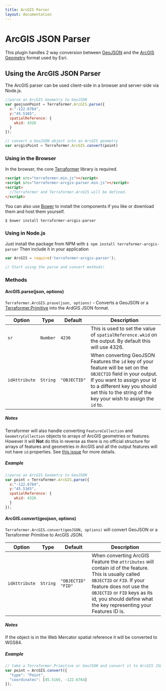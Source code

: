 ```yaml
---
title: ArcGIS Parser
layout: documentation
---
```

# ArcGIS JSON Parser

<!-- table_of_contents -->

This plugin handles 2 way conversion between [GeoJSON](http://geojson.org/geojson-spec.html) and the [ArcGIS Geometry](http://help.arcgis.com/en/arcgisserver/10.0/apis/rest/geometry.html) format used by Esri.

## Using the ArcGIS JSON Parser

The ArcGIS parser can be used client-side in a browser and server-side via Node.js.

```js
//parse an ArcGIS Geometry to GeoJSON
var geojsonPoint = Terraformer.ArcGIS.parse({
  x:"-122.6764",
  y:"45.5165",
  spatialReference: {
    wkid: 4326
  }
});

// convert a GeoJSON object into an ArcGIS geometry
var arcgisPoint = Terraformer.ArcGIS.convert(point)
```

### Using in the Browser

In the browser, the core [Terraformer](http://github.com/esri/terraformer) library is required.

```html
<script src="terraformer.min.js"></script>
<script src="terraformer-arcgis-parser.min.js"></script>
<script>
  //Terraformer and Terraformer.ArcGIS will be defined.
</script>
```

You can also use [Bower](http://bower.io/) to install the components if you like or download them and host them yourself.

```
$ bower install terraformer-arcgis-parser
```

### Using in Node.js

Just install the package from NPM with `$ npm install terraformer-arcgis-parser` Then include it in your application

```js
var ArcGIS = require('terraformer-arcgis-parser');

// Start using the parse and convert methods!
```

### Methods

#### ArcGIS.parse(json, options)

`Terraformer.ArcGIS.prase(json, options)` - Converts a GeoJSON or a [Terraformer.Primitive]() into the ArdGIS JSON format.

| Option | Type | Default | Description |
| --- | --- | --- | --- |
| `sr` | `Number` | `4236` | This is used to set the value of `spatialReference.wkid` on the output. By default this will use 4326. |
| `idAttribute` | `String` | `"OBJECTID"` |  When converting GeoJSON Features the `id` key of your feature will be set on the `OBJECTID` field in your output. If you want to assign your id to a different key you should set this to the string of the key your wish to assign the `id` to. |

##### Notes

Terraformer will also handle converting `FeatureCollection` and `GeometryCollection` objects to arrays of ArcGIS geometries or features. However it will **Not** do this in reverse as there is no official structure for arrays of features and geometries in ArcGIS and all the output features will not have `id` properties. See [this issue](https://github.com/Esri/Terraformer/issues/104) for more details.

##### Example

```js
//parse an ArcGIS Geometry to GeoJSON
var point = Terraformer.ArcGIS.parse({
  x:"-122.6764",
  y:"45.5165",
  spatialReference: {
    wkid: 4326
  }
});
```

#### ArcGIS.convert(geojson, options)
`Terraformer.ArcGIS.convert(geoJSON, options)` will convert GeoJSON or a Terraformer Primitive to ArcGIS JSON.

| Option | Type | Default | Description |
| --- | --- | --- | --- |
| `idAttribute` | `String` | `"OBJECTID" "FID"` | When converting ArcGIS Feature the `attributes` will contain id of the feature. This is usually called `OBJECTID` or `FID`. If your feature does not use the `OBJECTID` or `FID` keys as its id, you should define what the key representing your Features ID is.

##### Notes

If the object is in the Web Mercator spatial reference it will be converted to WGS84.

##### Example

```js
// take a Terraformer.Primitive or GeoJSON and convert it to ArcGIS JSON object
var point = ArcGIS.convert({
  "type": "Point",
  "coordinates": [45.5165, -122.6764]
});
```